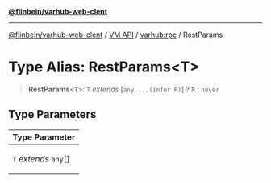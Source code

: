 [**@flinbein/varhub-web-clent**](../../../README.md)

***

[@flinbein/varhub-web-clent](../../../README.md) / [VM API](../../README.md) / [varhub:rpc](../README.md) / RestParams

# Type Alias: RestParams\<T\>

> **RestParams**\<`T`\>: `T` *extends* [`any`, `...(infer R)`] ? `R` : `never`

## Type Parameters

<table>
<thead>
<tr>
<th>Type Parameter</th>
</tr>
</thead>
<tbody>
<tr>
<td>

`T` *extends* `any`[]

</td>
</tr>
</tbody>
</table>
